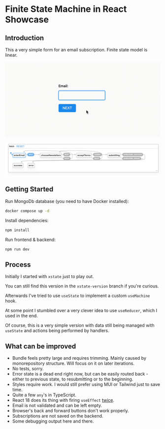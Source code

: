 # Finite State Machine in React Showcase

## Introduction

This a very simple form for an email subscription. Finite state model is linear.

![Recording](docs/recording.gif)

![Statechart](docs/statechart.png)

## Getting Started

Run MongoDb database (you need to have Docker installed):

```sh
docker compose up -d
```

Install dependencies:

```sh
npm install
```

Run frontend & backend:

```sh
npm run dev
```

## Process

Initially I started with `xstate` just to play out.

You can still find this version in the `xstate-version` branch if you're curious.

Afterwards I've tried to use `useState` to implement a custom `useMachine` hook.

At some point I stumbled over a very clever idea to use `useReducer`, which I used in the end.

Of course, this is a very simple version with data still being managed with `useState` and actions being performed by handlers.

## What can be improved

- Bundle feels pretty large and requires trimming. Mainly caused by monorepository structure. Will focus on it on later iterations.
- No tests, sorry.
- Error state is a dead end right now, but can be easily routed back - either to previous state, to resubmitting or to the beginning.
- Styles require work. I would still prefer using MUI or Tailwind just to save time.
- Quite a few `any`'s in TypeScript.
- React 18 does its thing with firing `useEffect` [twice](https://beta.reactjs.org/learn/synchronizing-with-effects#how-to-handle-the-effect-firing-twice-in-development).
- Email is not validated and can be left empty.
- Browser's back and forward buttons don't work properly.
- Subscriptions are not saved on the backend.
- Some debugging output here and there.
